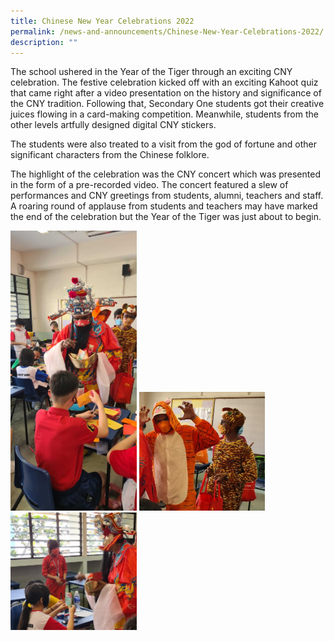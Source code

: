 ```yaml
---
title: Chinese New Year Celebrations 2022
permalink: /news-and-announcements/Chinese-New-Year-Celebrations-2022/
description: ""
---
```

The school ushered in the Year of the Tiger through an exciting CNY celebration. The festive celebration kicked off with an exciting Kahoot quiz that came right after a video presentation on the history and significance of the CNY tradition. Following that, Secondary One students got their creative juices flowing in a card-making competition. Meanwhile, students from the other levels artfully designed digital CNY stickers.

The students were also treated to a visit from the god of fortune and other significant characters from the Chinese folklore.

The highlight of the celebration was the CNY concert which was presented in the form of a pre-recorded video. The concert featured a slew of performances and CNY greetings from students, alumni, teachers and staff. A roaring round of applause from students and teachers may have marked the end of the celebration but the Year of the Tiger was just about to begin.

<img style="width:40%;height:50%" src="/images/News%20and%20Announcements/CNY%20Celebrations%202022/CNY01.jpg">

<img style="width:40%;height:50%" src="/images/News%20and%20Announcements/CNY%20Celebrations%202022/CNY02.jpg">

<img style="width:40%;height:50%" src="/images/News%20and%20Announcements/CNY%20Celebrations%202022/CNY03.jpg">